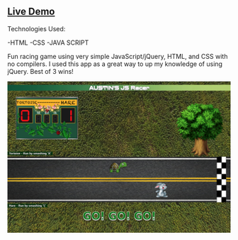 ## [Live Demo](https://pages.git.generalassemb.ly/austinschroeder/Austin-JS-Racer/)

Technologies Used:

-HTML
-CSS
-JAVA SCRIPT

Fun racing game using very simple JavaScript/jQuery, HTML, and CSS with no compilers.  I used this app as a great way to up my knowledge of using jQuery.
Best of 3 wins!

![](images/jsracer_screenshot.png)

